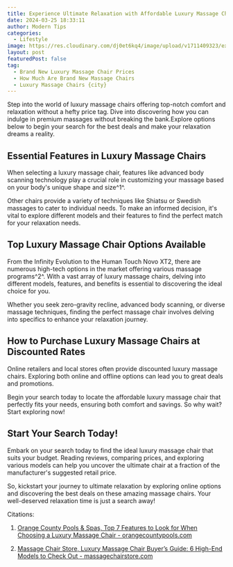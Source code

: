 ```yaml
---
title: Experience Ultimate Relaxation with Affordable Luxury Massage Chairs
date: 2024-03-25 18:33:11
author: Modern Tips
categories:
  - Lifestyle
image: https://res.cloudinary.com/dj0et6kq4/image/upload/v1711409323/experience-ultimate-relaxation-with-affordable-luxury-massage-chairs.webp
layout: post
featuredPost: false
tag:
  - Brand New Luxury Massage Chair Prices
  - How Much Are Brand New Massage Chairs
  - Luxury Massage Chairs {city}
---
```

Step into the world of luxury massage chairs offering top-notch comfort and relaxation without a hefty price tag. Dive into discovering how you can indulge in premium massages without breaking the bank.Explore options below to begin your search for the best deals and make your relaxation dreams a reality.

## Essential Features in Luxury Massage Chairs

When selecting a luxury massage chair, features like advanced body scanning technology play a crucial role in customizing your massage based on your body's unique shape and size^1^.

Other chairs provide a variety of techniques like Shiatsu or Swedish massages to cater to individual needs. To make an informed decision, it's vital to explore different models and their features to find the perfect match for your relaxation needs.

## Top Luxury Massage Chair Options Available

From the Infinity Evolution to the Human Touch Novo XT2, there are numerous high-tech options in the market offering various massage programs^2^. With a vast array of luxury massage chairs, delving into different models, features, and benefits is essential to discovering the ideal choice for you.

Whether you seek zero-gravity recline, advanced body scanning, or diverse massage techniques, finding the perfect massage chair involves delving into specifics to enhance your relaxation journey.

## How to Purchase Luxury Massage Chairs at Discounted Rates

Online retailers and local stores often provide discounted luxury massage chairs. Exploring both online and offline options can lead you to great deals and promotions.

Begin your search today to locate the affordable luxury massage chair that perfectly fits your needs, ensuring both comfort and savings. So why wait? Start exploring now!

## Start Your Search Today!

Embark on your search today to find the ideal luxury massage chair that suits your budget. Reading reviews, comparing prices, and exploring various models can help you uncover the ultimate chair at a fraction of the manufacturer's suggested retail price.

So, kickstart your journey to ultimate relaxation by exploring online options and discovering the best deals on these amazing massage chairs. Your well-deserved relaxation time is just a search away!

Citations:

1. [Orange County Pools & Spas, Top 7 Features to Look for When Choosing a Luxury Massage Chair - orangecountypools.com](https://orangecountypools.com/top-7-features-luxury-massage-chair/)

2. [Massage Chair Store, Luxury Massage Chair Buyer’s Guide: 6 High-End Models to Check Out - massagechairstore.com](https://massagechairstore.com/luxury-massage-chairs/)
